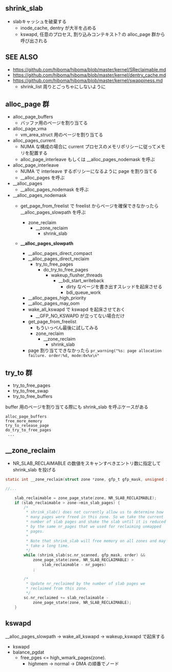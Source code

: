 ## shrink_slab

 * slabキャッシュを破棄する
   * inode_cache, dentry が大半を占める
   * kswapd, 任意のプロセス, 割り込みコンテキスト? の alloc_page 群から呼び出される

## SEE ALSO

 * https://github.com/hiboma/hiboma/blob/master/kernel/SReclaimable.md
 * https://github.com/hiboma/hiboma/blob/master/kernel/dentry_cache.md
 * https://github.com/hiboma/hiboma/blob/master/kernel/swappiness.md
   * shrink_list 周りとごっちゃにしないように

## alloc_page 群

 * alloc_page_buffers
   * バッファ用のページを割り当てる
 * alloc_page_vma
   * vm_area_struct 用のページを割り当てる
 * alloc_pages_current
   * NUMA な構成の場合に current プロセスのメモリポリシーに従ってメモリを配置する
   * alloc_page_interleave もしくは __alloc_pages_nodemask を呼ぶ
 * alloc_page_interleave
   * NUMA で interleave するポリシーになるように page を割り当てる
   * __alloc_pages を呼ぶ
 * __alloc_pages
   * __alloc_pages_nodemask を呼ぶ
 * __alloc_pages_nodemask
   * get_page_from_freelist で freelist からページを確保できなかったら __alloc_pages_slowpath を呼ぶ
     * zone_reclaim
       * __zone_reclaim
         * shrink_slab

   * **__alloc_pages_slowpath**
     * __alloc_pages_direct_compact
     * __alloc_pages_direct_reclaim
       * try_to_free_pages
         * do_try_to_free_pages
           * wakeup_flusher_threads
             * __bdi_start_writeback
               * dirty なページを書き出すスレッドを起床させる
               * bdi_queue_work
     * __alloc_pages_high_priority
     * __alloc_pages_may_oom
     * wake_all_kswapd で kswapd を起床させておく
       * __GFP_NO_KSWAPD が立ってない場合だけ
     * get_page_from_freelist
       * もういっぺん最後に試してみる
       * zone_reclaim
         * __zone_reclaim
           * shrink_slab
     * page 割り当てできなかったら `pr_warning("%s: page allocation failure. order:%d, mode:0x%x\n"`

## try_to 群

 * try_to_free_pages
 * try_to_free_swap
 * try_to_free_buffers

buffer 用のページを割り当てる際にも shrink_slab を呼ぶケースがある

```
alloc_page_buffers
free_more_memory
try_to_release_page
do_try_to_free_pages
 ...
```

## __zone_reclaim

 * NR_SLAB_RECLAIMABLE の数値をスキャンすべきエントリ数に指定して shrink_slab を投げる
```c
static int __zone_reclaim(struct zone *zone, gfp_t gfp_mask, unsigned int order)

//...

	slab_reclaimable = zone_page_state(zone, NR_SLAB_RECLAIMABLE);
	if (slab_reclaimable > zone->min_slab_pages) {
		/*
		 * shrink_slab() does not currently allow us to determine how
		 * many pages were freed in this zone. So we take the current
		 * number of slab pages and shake the slab until it is reduced
		 * by the same nr_pages that we used for reclaiming unmapped
		 * pages.
		 *
		 * Note that shrink_slab will free memory on all zones and may
		 * take a long time.
		 */
		while (shrink_slab(sc.nr_scanned, gfp_mask, order) &&
			zone_page_state(zone, NR_SLAB_RECLAIMABLE) >
				slab_reclaimable - nr_pages)
			;

		/*
		 * Update nr_reclaimed by the number of slab pages we
		 * reclaimed from this zone.
		 */
		sc.nr_reclaimed += slab_reclaimable -
			zone_page_state(zone, NR_SLAB_RECLAIMABLE);
	}
```
## kswapd

__alloc_pages_slowpath -> wake_all_kswapd -> wakeup_kswapd で起床する

 * kswapd
 * balance_pgdat
   * free_pges <= high_wmark_pages(zone).
     * highmem -> normal -> DMA の順番でノード

